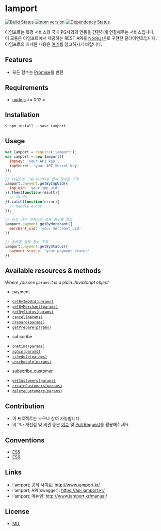 # Iamport
[![Build Status](https://travis-ci.org/iamport/iamport-rest-client-nodejs.svg?branch=master)](https://travis-ci.org/iamport/iamport-rest-client-nodejs)
[![npm version](https://badge.fury.io/js/iamport.svg)](https://badge.fury.io/js/iamport)
[![Dependency Status](https://david-dm.org/iamport/iamport-rest-client-nodejs.svg)](https://david-dm.org/iamport/iamport-rest-client-nodejs)

아임포트는 특정 서비스와 국내 PG사와의 연동을 간편하게 연결해주는 서비스입니다.
이 모듈은 아임포트에서 제공하는 REST API를 [Node.js®](https://nodejs.org/)로 구현한 클라이언트입니다.
아임포트의 자세한 내용은 [여기](http://iamport.kr/)를 참고하시기 바랍니다.

## Features
- 모든 함수는 [Promise](http://www.html5rocks.com/ko/tutorials/es6/promises/)를 반환

## Requirements
- [nodejs](https://github.com/nodejs/node) >= 0.12.x

## Installation
```
$ npm install --save iamport
```

## Usage
```javascript
var Iamport = require('iamport');
var iamport = new Iamport({
  impKey: 'your API key',
  impSecret: 'your API Secret key'
});

// 아임포트 고유 아이디로 결제 정보를 조회
iamport.payment.getByImpUid({
  imp_uid: 'your imp_uid'  
}).then(function(result){
  // To do
}).catch(function(error){
  // handle error
});

// 상점 고유 아이디로 결제 정보를 조회
iamport.payment.getByMerchant({
  merchant_uid: 'your merchant_uid'  
})

// 상태별 결제 정보 조회
iamport.payment.getByStatus({
  payment_status: 'your payment_status'  
})

```

## Available resources & methods
*Where you see `params` it is a plain JavaScript object*
- payment
 * [`getByImpUid(params)`](https://api.iamport.kr/#!/payments/getPaymentByImpUid)
 * [`getByMerchant(params)`](https://api.iamport.kr/#!/payments/getPaymentByMerchantUid)
 * [`getByStatus(params)`](https://api.iamport.kr/#!/payments/getPaymentsByStatus)
 * [`cancel(params)`](https://api.iamport.kr/#!/payments/cancelPayment)
 * [`prepare(params)`](https://api.iamport.kr/#!/payments.validation/preparePayment)
 * [`getPrepare(params)`](https://api.iamport.kr/#!/payments.validation/getPaymentPrepareByMerchantUid)
- subscribe
 * [`onetime(params)`](https://api.iamport.kr/#!/subscribe/onetime)
 * [`again(params)`](https://api.iamport.kr/#!/subscribe/again)
 * [`schedule(params)`](https://api.iamport.kr/#!/subscribe/schedule)
 * [`unschedule(params)`](https://api.iamport.kr/#!/subscribe/unschedule)
- subscribe_customer
 * [`getCustomers(params)`](https://api.iamport.kr/#!/subscribe.customer/customer_view)
 * [`createCustomers(params)`](https://api.iamport.kr/#!/subscribe.customer/customer_save)
 * [`deleteCustomers(params)`](https://api.iamport.kr/#!/subscribe.customer/customer_delete)

## Contribution
- 이 프로젝트는 누구나 참여 가능합니다.
- 버그나 개선점 및 의견 등은 [이슈](https://github.com/iamport/iamport-rest-client-nodejs/issues) 및 [Pull Request](https://github.com/iamport/iamport-rest-client-nodejs/compare)를 활용해주세요.

## Conventions
- [ES5](https://github.com/airbnb/javascript/tree/master/es5)
- [ES6](https://github.com/airbnb/javascript)

## Links
- I'amport; 공식 사이트: http://www.iamport.kr/
- I'amport; API(swagger): https://api.iamport.kr/
- I'amport; 메뉴얼: http://www.iamport.kr/manual/

## License
- [MIT](https://github.com/iamport/iamport-rest-client-nodejs/blob/master/LICENSE)
